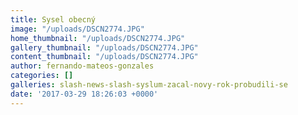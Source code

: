 ```yaml
---
title: Sysel obecný
image: "/uploads/DSCN2774.JPG"
home_thumbnail: "/uploads/DSCN2774.JPG"
gallery_thumbnail: "/uploads/DSCN2774.JPG"
content_thumbnail: "/uploads/DSCN2774.JPG"
author: fernando-mateos-gonzales
categories: []
galleries: slash-news-slash-syslum-zacal-novy-rok-probudili-se
date: '2017-03-29 18:26:03 +0000'
---
```

